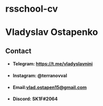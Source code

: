 # rsschool-cv

# **Vladyslav Ostapenko**

## **Contact**
* #### Telegram: https://t.me/vladyslavnini
* #### Instagram: @terranovval
* #### Email:vlad.ostapen15@gmail.com
* #### Discord: SK1F#2064

